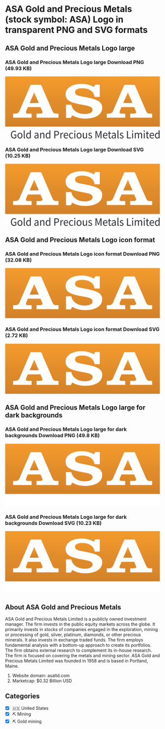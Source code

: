 # ASA Gold and Precious Metals (stock symbol: ASA) Logo in transparent PNG and SVG formats

## ASA Gold and Precious Metals Logo large

### ASA Gold and Precious Metals Logo large Download PNG (49.93 KB)

![ASA Gold and Precious Metals Logo large Download PNG (49.93 KB)](/img/orig/ASA_BIG-3e7ed078.png)

### ASA Gold and Precious Metals Logo large Download SVG (10.25 KB)

![ASA Gold and Precious Metals Logo large Download SVG (10.25 KB)](/img/orig/ASA_BIG-bd93850b.svg)

## ASA Gold and Precious Metals Logo icon format

### ASA Gold and Precious Metals Logo icon format Download PNG (32.08 KB)

![ASA Gold and Precious Metals Logo icon format Download PNG (32.08 KB)](/img/orig/ASA-240ad0e4.png)

### ASA Gold and Precious Metals Logo icon format Download SVG (2.72 KB)

![ASA Gold and Precious Metals Logo icon format Download SVG (2.72 KB)](/img/orig/ASA-62324b04.svg)

## ASA Gold and Precious Metals Logo large for dark backgrounds

### ASA Gold and Precious Metals Logo large for dark backgrounds Download PNG (49.8 KB)

![ASA Gold and Precious Metals Logo large for dark backgrounds Download PNG (49.8 KB)](/img/orig/ASA_BIG.D-9e96a44b.png)

### ASA Gold and Precious Metals Logo large for dark backgrounds Download SVG (10.23 KB)

![ASA Gold and Precious Metals Logo large for dark backgrounds Download SVG (10.23 KB)](/img/orig/ASA_BIG.D-3175f310.svg)

## About ASA Gold and Precious Metals

ASA Gold and Precious Metals Limited is a publicly owned investment manager. The firm invests in the public equity markets across the globe. It primarily invests in stocks of companies engaged in the exploration, mining or processing of gold, silver, platinum, diamonds, or other precious minerals. It also invests in exchange traded funds. The firm employs fundamental analysis with a bottom-up approach to create its portfolios. The firm obtains external research to complement its in-house research. The firm is focused on covering the metals and mining sector. ASA Gold and Precious Metals Limited was founded in 1958 and is based in Portland, Maine.

1. Website domain: asaltd.com
2. Marketcap: $0.32 Billion USD


## Categories
- [x] 🇺🇸 United States
- [x] ⛏️ Mining
- [x] ⛏️ Gold mining
